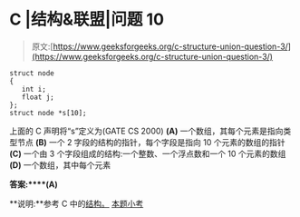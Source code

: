 # C |结构&联盟|问题 10

> 原文:[https://www.geeksforgeeks.org/c-structure-union-question-3/](https://www.geeksforgeeks.org/c-structure-union-question-3/)

```
struct node 
{ 
   int i; 
   float j; 
}; 
struct node *s[10];
```

上面的 C 声明将“s”定义为(GATE CS 2000)
**(A)** 一个数组，其每个元素是指向类型节点
**(B)** 一个 2 字段的结构的指针，每个字段是指向 10 个元素的数组的指针
**(C)** 一个由 3 个字段组成的结构:一个整数、一个浮点数和一个 10 个元素的数组
**(D)** 一个数组，其中每个元素

**答案:****(A)**

**说明:**参考 C 中的[结构。](https://www.geeksforgeeks.org/structures-c/) [本题小考](https://www.geeksforgeeks.org/c-language-2-gq/structure-union-gq/)